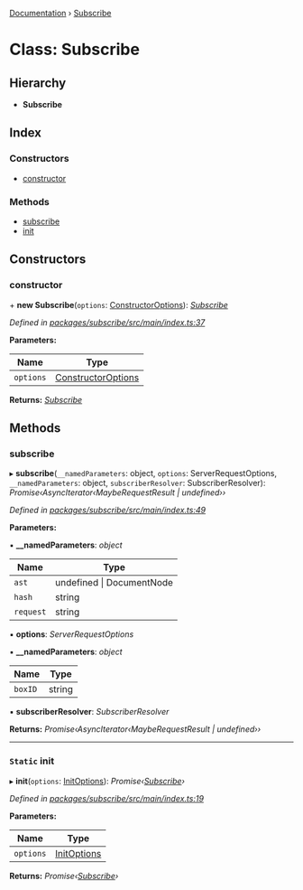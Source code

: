 [Documentation](../README.md) › [Subscribe](subscribe.md)

# Class: Subscribe

## Hierarchy

* **Subscribe**

## Index

### Constructors

* [constructor](subscribe.md#constructor)

### Methods

* [subscribe](subscribe.md#subscribe)
* [init](subscribe.md#static-init)

## Constructors

###  constructor

\+ **new Subscribe**(`options`: [ConstructorOptions](../README.md#constructoroptions)): *[Subscribe](subscribe.md)*

*Defined in [packages/subscribe/src/main/index.ts:37](https://github.com/badbatch/graphql-box/blob/7171508/packages/subscribe/src/main/index.ts#L37)*

**Parameters:**

Name | Type |
------ | ------ |
`options` | [ConstructorOptions](../README.md#constructoroptions) |

**Returns:** *[Subscribe](subscribe.md)*

## Methods

###  subscribe

▸ **subscribe**(`__namedParameters`: object, `options`: ServerRequestOptions, `__namedParameters`: object, `subscriberResolver`: SubscriberResolver): *Promise‹AsyncIterator‹MaybeRequestResult | undefined››*

*Defined in [packages/subscribe/src/main/index.ts:49](https://github.com/badbatch/graphql-box/blob/7171508/packages/subscribe/src/main/index.ts#L49)*

**Parameters:**

▪ **__namedParameters**: *object*

Name | Type |
------ | ------ |
`ast` | undefined &#124; DocumentNode |
`hash` | string |
`request` | string |

▪ **options**: *ServerRequestOptions*

▪ **__namedParameters**: *object*

Name | Type |
------ | ------ |
`boxID` | string |

▪ **subscriberResolver**: *SubscriberResolver*

**Returns:** *Promise‹AsyncIterator‹MaybeRequestResult | undefined››*

___

### `Static` init

▸ **init**(`options`: [InitOptions](../README.md#initoptions)): *Promise‹[Subscribe](subscribe.md)›*

*Defined in [packages/subscribe/src/main/index.ts:19](https://github.com/badbatch/graphql-box/blob/7171508/packages/subscribe/src/main/index.ts#L19)*

**Parameters:**

Name | Type |
------ | ------ |
`options` | [InitOptions](../README.md#initoptions) |

**Returns:** *Promise‹[Subscribe](subscribe.md)›*
